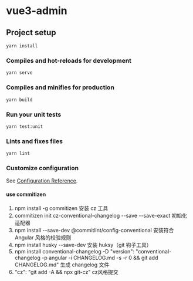 # vue3-admin

## Project setup
```
yarn install
```

### Compiles and hot-reloads for development
```
yarn serve
```

### Compiles and minifies for production
```
yarn build
```

### Run your unit tests
```
yarn test:unit
```

### Lints and fixes files
```
yarn lint
```

### Customize configuration
See [Configuration Reference](https://cli.vuejs.org/config/).

#### use commitizen

1. npm install -g commitizen 安装 cz 工具
2. commitizen init cz-conventional-changelog --save --save-exact 初始化适配器
3. npm install --save-dev @commitlint/config-conventional 安装符合 Angular 风格的校验规则
4. npm install husky --save-dev 安装 huksy（git 钩子工具）
5. npm install conventional-changelog -D
   "version": "conventional-changelog -p angular -i CHANGELOG.md -s -r 0 && git add CHANGELOG.md"
   生成 changelog 文件
6.  "cz": "git add -A && npx git-cz"  cz风格提交 
